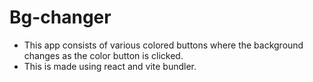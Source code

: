 # Bg-changer

* This app consists of various colored buttons where the background changes as the color button is clicked.
* This is made using react and vite bundler.
